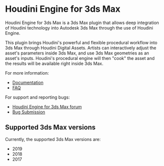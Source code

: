 # Houdini Engine for 3ds Max
Houdini Engine for 3ds Max is a 3ds Max plugin that allows deep integration of
Houdini technology into Autodesk 3ds Max through the use of Houdini Engine.

This plugin brings Houdini's powerful and flexible procedural workflow into 3ds
Max through Houdini Digital Assets. Artists can interactively adjust the asset's
parameters inside 3ds Max, and use 3ds Max geometries as an asset's inputs.
Houdini's procedural engine will then "cook" the asset and the results will be
available right inside 3ds Max.

For more information:
* [Documentation](https://www.sidefx.com/docs/3dsmax/)
* [FAQ](https://www.sidefx.com/faq/houdini-engine-faq/)

For support and reporting bugs:

* [Houdini Engine for 3ds Max forum](https://www.sidefx.com/forum/74/)
* [Bug Submission](https://www.sidefx.com/bugs/submit/)

## Supported 3ds Max versions
Currently, the supported 3ds Max versions are:

* 2019
* 2018
* 2017
